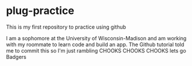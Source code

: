 # plug-practice
This is my first repository to practice using github

I am a sophomore at the University of Wisconsin-Madison and am working with my roommate to learn code and build an app.
The Github tutorial told me to commit this so I'm just rambling CHOOKS CHOOKS CHOOKS lets go Badgers
